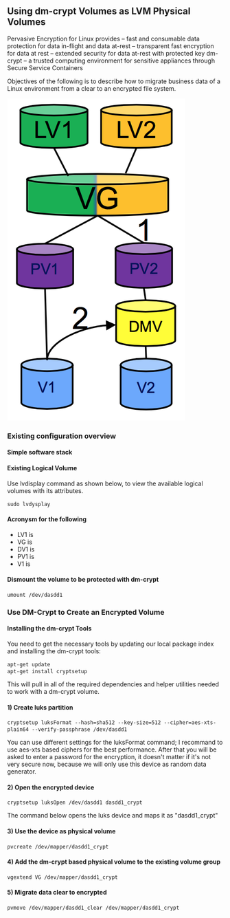 ## Using dm-crypt Volumes as LVM Physical Volumes

Pervasive Encryption for Linux provides
– fast and consumable data protection for data in-flight and data at-rest
– transparent fast encryption for data at rest
– extended security for data at-rest with protected key dm-crypt
– a trusted computing environment for sensitive appliances through Secure Service Containers

Objectives of the following is to describe how to migrate business data of a Linux environment from a clear to an encrypted file system. 

![Overview](https://github.com/guikarai/LinuxONE-dmcrypt/blob/master/data-migration-objective.png?raw=true)

### Existing configuration overview

#### Simple software stack
#### Existing Logical Volume
Use lvdisplay command as shown below, to view the available logical volumes with its attributes.
```
sudo lvdysplay
```
#### Acronysm for the following
* LV1 is
* VG is 
* DV1 is
* PV1 is
* V1 is

#### Dismount the volume to be protected with dm-crypt
```
umount /dev/dasdd1
```

### Use DM-Crypt to Create an Encrypted Volume

#### Installing the dm-crypt Tools
You need to get the necessary tools by updating our local package index and installing the dm-crypt tools:
```
apt-get update
apt-get install cryptsetup
```
This will pull in all of the required dependencies and helper utilities needed to work with a dm-crypt volume.

#### 1) Create luks partition
```
cryptsetup luksFormat --hash=sha512 --key-size=512 --cipher=aes-xts-plain64 --verify-passphrase /dev/dasdd1
```
You can use different settings for the luksFormat command; I recommand to use aes-xts based ciphers for the best performance. After that you will be asked to enter a password for the encryption, it doesn't matter if it's not very secure now, because we will only use this device as random data generator.

#### 2) Open the encrypted device
```
cryptsetup luksOpen /dev/dasdd1 dasdd1_crypt
```
The command below opens the luks device and maps it as "dasdd1_crypt"

#### 3) Use the device as physical volume
```
pvcreate /dev/mapper/dasdd1_crypt
```

#### 4) Add the dm-crypt based physical volume to the existing volume group
```
vgextend VG /dev/mapper/dasdd1_crypt
```

#### 5) Migrate data clear to encrypted
```
pvmove /dev/mapper/dasdd1_clear /dev/mapper/dasdd1_crypt
```
